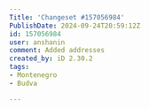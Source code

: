 ```yaml
---
Title: 'Changeset #157056984'
PublishDate: 2024-09-24T20:59:12Z
id: 157056984
user: anshanin
comment: Added addresses
created_by: iD 2.30.2
tags:
- Montenegro
- Budva

---
```

